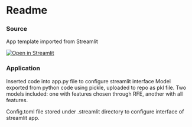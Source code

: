# Readme

### Source

App template imported from Streamlit

[![Open in Streamlit](https://static.streamlit.io/badges/streamlit_badge_black_white.svg)](https://blank-app-template.streamlit.app/)

### Application

Inserted code into app.py file to configure streamlit interface
Model exported from python code using pickle, uploaded to repo as pkl file. 
Two models included: one with features chosen through RFE, another with all features. 

Config.toml file stored under .streamlit directory to configure interface of streamlit app. 
